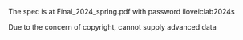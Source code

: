 The spec is at Final_2024_spring.pdf with password iloveiclab2024s

Due to the concern of copyright, cannot supply advanced data
